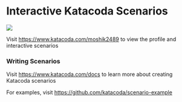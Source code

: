 # Interactive Katacoda Scenarios

[![](http://shields.katacoda.com/katacoda/moshik2489/count.svg)](https://www.katacoda.com/moshik2489 "Get your profile on Katacoda.com")

Visit https://www.katacoda.com/moshik2489 to view the profile and interactive scenarios

### Writing Scenarios
Visit https://www.katacoda.com/docs to learn more about creating Katacoda scenarios

For examples, visit https://github.com/katacoda/scenario-example
